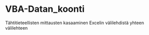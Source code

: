 # VBA-Datan_koonti
Tähtitieteellisten mittausten kasaaminen Excelin välilehdistä yhteen välilehteen
